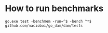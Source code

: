# How to run benchmarks

`go.exe test -benchmem -run=^$ -bench ^*$ github.com/nacioboi/go_dam/dam/tests`
